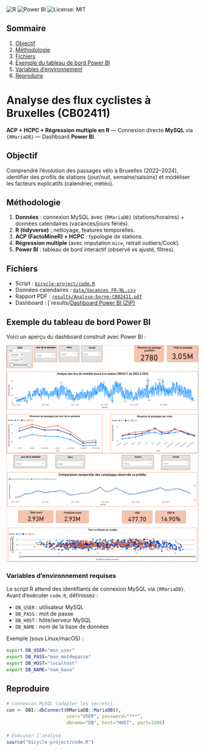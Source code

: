 ![R](https://img.shields.io/badge/R-276DC3?logo=r&logoColor=white)
![Power BI](https://img.shields.io/badge/PowerBI-F2C811?logo=power-bi&logoColor=black)
![License: MIT](https://img.shields.io/badge/License-MIT-green.svg)

## Sommaire
1. [Objectif](#objectif)
2. [Méthodologie](#méthodologie)
3. [Fichiers](#fichiers)
4. [Exemple du tableau de bord Power BI](#exemple-du-tableau-de-bord-power-bi)
5. [Variables d’environnement](#variables-denvironnement-requises)
6. [Reproduire](#reproduire)


# Analyse des flux cyclistes à Bruxelles (CB02411)
**ACP + HCPC + Régression multiple en R** — Connexion directe **MySQL** via `{RMariaDB}` — Dashboard **Power BI**.

## Objectif
Comprendre l’évolution des passages vélo à Bruxelles (2022–2024), identifier des profils de stations (jour/nuit, semaine/saisons) et modéliser les facteurs explicatifs (calendrier, météo).

## Méthodologie
1) **Données** : connexion MySQL avec `{RMariaDB}` (stations/horaires) + données calendaires (vacances/jours fériés).  
2) **R (tidyverse)** : nettoyage, features temporelles.  
3) **ACP (FactoMineR) + HCPC** : typologie de stations.  
4) **Régression multiple** (avec imputation `mice`, retrait outliers/Cook).  
5) **Power BI** : tableau de bord interactif (observé vs ajusté, filtres).

## Fichiers
- Script : [`bicycle-project/code.R`](bicycle-project/code.R)  
- Données calendaires : [`data/Vacances FR-NL.csv`](data/Vacances%20FR-NL.csv)  
- Rapport PDF : [`results/Analyse-borne-CB02411.pdf`](results/Analyse-borne-CB02411.pdf)  
- Dashboard : [`results/[Dashboard Power BI (ZIP)](results/Dashboard-CB02411.pbix.rar)

## Exemple du tableau de bord Power BI

Voici un aperçu du dashboard construit avec Power BI :

![Dashboard Power BI – vue 1](docs/dashboard-powerbi-1.png)
![Dashboard Power BI – vue 2](docs/dashboard-powerbi-2.png)




### Variables d’environnement requises
Le script R attend des identifiants de connexion MySQL via `{RMariaDB}`.  
Avant d’exécuter `code.R`, définissez :

- `DB_USER` : utilisateur MySQL
- `DB_PASS` : mot de passe
- `DB_HOST` : hôte/serveur MySQL
- `DB_NAME` : nom de la base de données

Exemple (sous Linux/macOS) :
```bash
export DB_USER="mon_user"
export DB_PASS="mon_motdepasse"
export DB_HOST="localhost"
export DB_NAME="nom_base"
```
## Reproduire
```r
# Connexion MySQL (adapter les secrets)
con <- DBI::dbConnect(RMariaDB::MariaDB(),
                      user="USER", password="***",
                      dbname="DB", host="HOST", port=3306)

# Exécuter l'analyse
source("bicycle-project/code.R")
